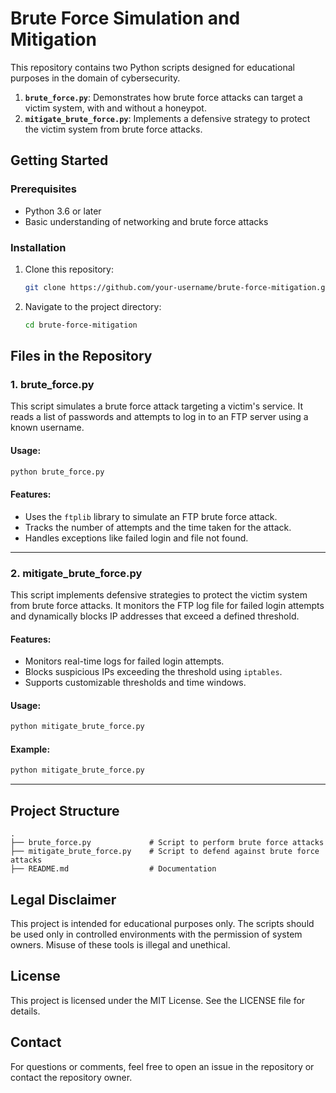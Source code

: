 # Brute Force Simulation and Mitigation

This repository contains two Python scripts designed for educational purposes in the domain of cybersecurity. 

1. **`brute_force.py`**: Demonstrates how brute force attacks can target a victim system, with and without a honeypot.
2. **`mitigate_brute_force.py`**: Implements a defensive strategy to protect the victim system from brute force attacks.

## Getting Started

### Prerequisites
- Python 3.6 or later
- Basic understanding of networking and brute force attacks

### Installation
1. Clone this repository:
   ```bash
   git clone https://github.com/your-username/brute-force-mitigation.git
   ```
2. Navigate to the project directory:
   ```bash
   cd brute-force-mitigation
   ```

## Files in the Repository

### 1. brute_force.py
This script simulates a brute force attack targeting a victim's service. It reads a list of passwords and attempts to log in to an FTP server using a known username. 

#### Usage:
```bash
python brute_force.py
```

#### Features:
- Uses the `ftplib` library to simulate an FTP brute force attack.
- Tracks the number of attempts and the time taken for the attack.
- Handles exceptions like failed login and file not found.

---

### 2. mitigate_brute_force.py
This script implements defensive strategies to protect the victim system from brute force attacks. It monitors the FTP log file for failed login attempts and dynamically blocks IP addresses that exceed a defined threshold.

#### Features:
- Monitors real-time logs for failed login attempts.
- Blocks suspicious IPs exceeding the threshold using `iptables`.
- Supports customizable thresholds and time windows.

#### Usage:
```bash
python mitigate_brute_force.py
```

#### Example:
```bash
python mitigate_brute_force.py
```

---

## Project Structure
```
.
├── brute_force.py             # Script to perform brute force attacks
├── mitigate_brute_force.py    # Script to defend against brute force attacks
├── README.md                  # Documentation
```

## Legal Disclaimer
This project is intended for educational purposes only. The scripts should be used only in controlled environments with the permission of system owners. Misuse of these tools is illegal and unethical.

## License
This project is licensed under the MIT License. See the LICENSE file for details.

## Contact
For questions or comments, feel free to open an issue in the repository or contact the repository owner.
